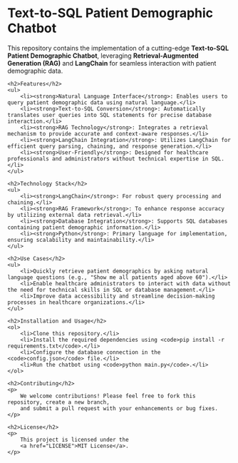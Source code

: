 <div>
    <h1>Text-to-SQL Patient Demographic Chatbot</h1>
    <p>
        This repository contains the implementation of a cutting-edge 
        <strong>Text-to-SQL Patient Demographic Chatbot</strong>, leveraging 
        <strong>Retrieval-Augmented Generation (RAG)</strong> and <strong>LangChain</strong> 
        for seamless interaction with patient demographic data.
    </p>

    <h2>Features</h2>
    <ul>
        <li><strong>Natural Language Interface</strong>: Enables users to query patient demographic data using natural language.</li>
        <li><strong>Text-to-SQL Conversion</strong>: Automatically translates user queries into SQL statements for precise database interaction.</li>
        <li><strong>RAG Technology</strong>: Integrates a retrieval mechanism to provide accurate and context-aware responses.</li>
        <li><strong>LangChain Integration</strong>: Utilizes LangChain for efficient query parsing, chaining, and response generation.</li>
        <li><strong>User-Friendly</strong>: Designed for healthcare professionals and administrators without technical expertise in SQL.</li>
    </ul>

    <h2>Technology Stack</h2>
    <ul>
        <li><strong>LangChain</strong>: For robust query processing and chaining.</li>
        <li><strong>RAG Framework</strong>: To enhance response accuracy by utilizing external data retrieval.</li>
        <li><strong>Database Integration</strong>: Supports SQL databases containing patient demographic information.</li>
        <li><strong>Python</strong>: Primary language for implementation, ensuring scalability and maintainability.</li>
    </ul>

    <h2>Use Cases</h2>
    <ul>
        <li>Quickly retrieve patient demographics by asking natural language questions (e.g., "Show me all patients aged above 60").</li>
        <li>Enable healthcare administrators to interact with data without the need for technical skills in SQL or database management.</li>
        <li>Improve data accessibility and streamline decision-making processes in healthcare organizations.</li>
    </ul>

    <h2>Installation and Usage</h2>
    <ol>
        <li>Clone this repository.</li>
        <li>Install the required dependencies using <code>pip install -r requirements.txt</code>.</li>
        <li>Configure the database connection in the <code>config.json</code> file.</li>
        <li>Run the chatbot using <code>python main.py</code>.</li>
    </ol>

    <h2>Contributing</h2>
    <p>
        We welcome contributions! Please feel free to fork this repository, create a new branch, 
        and submit a pull request with your enhancements or bug fixes.
    </p>

    <h2>License</h2>
    <p>
        This project is licensed under the 
        <a href="LICENSE">MIT License</a>.
    </p>
</div>
